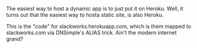 The easiest way to host a dynamic app is to just put it on Heroku.  Well, it turns out
that the easiest way to hosta static site, is also Heroku.

This is the "code" for slackworks.herokuapp.com, which is them mapped to slackworks.com
via DNSimple's ALIAS trick.  Ain't the modern internet grand?
